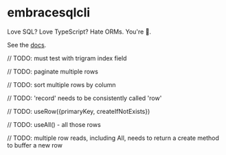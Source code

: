 # embracesqlcli

Love SQL? Love TypeScript? Hate ORMs. You're 🏡.

See the [docs](https://embracesql.github.io/docs).


// TODO: must test with trigram index field

// TODO: paginate multiple rows

// TODO: sort multiple rows by column

// TODO: 'record' needs to be consistently called 'row'

// TODO: useRow({primaryKey, createIfNotExists})

// TODO: useAll() - all those rows

// TODO: multiple row reads, including All, needs to return a create method to buffer a new row